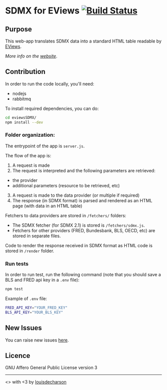 # SDMX for EViews [![Build Status](https://travis-ci.org/dgei-sdmx/eviewsSDMX.svg?branch=master)](https://travis-ci.org/dgei-sdmx/eviewsSDMX)

## Purpose
This web-app translates SDMX data into a standard HTML table readable by [EViews](http://www.eviews.com/home.html).

*More info on the [website](http://sdmx.herokuapp.com)*.


## Contribution 

In order to run the code locally, you'll need:
- nodejs
- rabbitmq

To install required dependencies, you can do:
```sh
cd eviewsSDMX/
npm install --dev
```

### Folder organization:

The entrypoint of the app is `server.js`.

The flow of the app is:
1. A request is made
2. The request is interpreted and the following parameters are retrieved:
  - the provider
  - additional parameters (resource to be retrieved, etc)
3. A request is made to the data provider (or multiple if required)
4. The response (in SDMX format) is parsed and rendered as an HTML page (with data in an HTML table)


Fetchers to data providers are stored in `/fetchers/` folders:
- The SDMX fetcher (for SDMX 2.1) is stored is `/fetchers/sdmx.js`.
- Fetchers for other providers (FRED, Bundesbank, BLS, OECD, etc) are stored in separate files.

Code to render the response received in SDMX format as HTML code is stored in `/render` folder.

### Run tests

In order to run test, run the following command (note that you should save a BLS and FRED api key in a `.env` file):
```sh
npm test
```

Example of `.env` file:

```sh
FRED_API_KEY="YOUR_FRED_KEY"
BLS_API_KEY="YOUR_BLS_KEY"
```

## New Issues
 
You can raise new issues [here](https://github.com/louisdecharson/eviewsSDMX/issues/new).
 
## Licence
GNU Affero General Public License version 3

<hr/>

<> with <3 by [louisdecharson](https://github.com/louisdecharson/)
